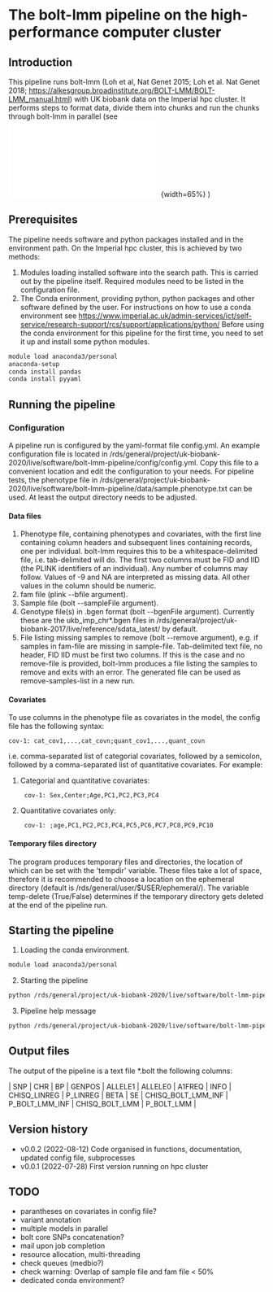 # The bolt-lmm pipeline on the high-performance computer cluster


## Introduction


This pipeline runs bolt-lmm (Loh et al, Nat Genet 2015; Loh et al. Nat
Genet 2018;
https://alkesgroup.broadinstitute.org/BOLT-LMM/BOLT-LMM_manual.html)
with UK biobank data on the Imperial hpc cluster. It performs steps to
format data, divide them into chunks and run the chunks through
bolt-lmm in parallel (see ![bolt-lmm
pipeline](./doc/fig-bolt-pipeline.pdf){width=65%} )



## Prerequisites

The pipeline needs software and python packages installed and in the
environment path. On the Imperial hpc cluster, this is achieved by two
methods:

1. Modules loading installed software into the search path. This is
   carried out by the pipeline itself. Required modules need to be
   listed in the configuration file.
2. The Conda enironment, providing python, python packages and other
   software defined by the user. For instructions on how to use a
   conda environment see
   https://www.imperial.ac.uk/admin-services/ict/self-service/research-support/rcs/support/applications/python/
   Before using the conda environment for this pipeline for the first
   time, you need to set it up and install some python modules.

```bash
module load anaconda3/personal
anaconda-setup
conda install pandas
conda install pyyaml
```


## Running the pipeline

### Configuration

A pipeline run is configured by the yaml-format file config.yml. An
example configuration file is located in
/rds/general/project/uk-biobank-2020/live/software/bolt-lmm-pipeline/config/config.yml. Copy
this file to a convenient location and edit the configuration to your
needs. For pipeline tests, the phenotype file in
/rds/general/project/uk-biobank-2020/live/software/bolt-lmm-pipeline/data/sample.phenotype.txt
can be used. At least the output directory needs to be adjusted.

#### Data files

1. Phenotype file, containing phenotypes and covariates, with the
   first line containing column headers and subsequent lines
   containing records, one per individual. bolt-lmm requires this to
   be a whitespace-delimited file, i.e. tab-delimited will do. The
   first two columns must be FID and IID (the PLINK identifiers of an
   individual). Any number of columns may follow. Values of -9 and NA
   are interpreted as missing data. All other values in the column
   should be numeric.
2. fam file (plink --bfile argument).
3. Sample file (bolt --sampleFile argument).
4. Genotype file(s) in .bgen format (bolt --bgenFile
   argument). Currently these are the ukb_imp_chr*.bgen files in
   /rds/general/project/uk-biobank-2017/live/reference/sdata_latest/
   by default.
5. File listing missing samples to remove (bolt --remove argument),
   e.g. if samples in fam-file are missing in
   sample-file. Tab-delimited text file, no header, FID IID must be
   first two columns. If this is the case and no remove-file is
   provided, bolt-lmm produces a file listing the samples to remove
   and exits with an error. The generated file can be used as
   remove-samples-list in a new run.

#### Covariates

To use columns in the phenotype file as covariates in the model, the
config file has the following syntax:

	cov-1: cat_cov1,...,cat_covn;quant_cov1,...,quant_covn

i.e.  comma-separated list of categorial covariates, followed by a
semicolon, followed by a comma-separated list of quantitative
covariates. For example:

1. Categorial and quantitative covariates:

		cov-1: Sex,Center;Age,PC1,PC2,PC3,PC4

2. Quantitative covariates only:

		cov-1: ;age,PC1,PC2,PC3,PC4,PC5,PC6,PC7,PC8,PC9,PC10


#### Temporary files directory

The program produces temporary files and directories, the location of
which can be set with the 'tempdir' variable. These files take a lot
of space, therefore it is recommended to choose a location on the
ephemeral directory (default is
/rds/general/user/$USER/ephemeral/). The variable temp-delete
(True/False) determines if the temporary directory gets deleted at the
end of the pipeline run.



## Starting the pipeline

1. Loading the conda environment.

```bash
module load anaconda3/personal
```

2. Starting the pipeline

``` bash
python /rds/general/project/uk-biobank-2020/live/software/bolt-lmm-pipeline/bin/initialise-pipeline.py --config-file config.yml

```

3. Pipeline help message

``` bash
python /rds/general/project/uk-biobank-2020/live/software/bolt-lmm-pipeline/bin/initialise-pipeline.py -h

```

## Output files

The output of the pipeline is a text file  *.bolt the following columns:

| SNP | CHR | BP | GENPOS | ALLELE1 | ALLELE0 | A1FREQ | INFO | CHISQ\_LINREG | P\_LINREG | BETA | SE | CHISQ\_BOLT\_LMM\_INF | P\_BOLT\_LMM\_INF | CHISQ\_BOLT\_LMM | P_BOLT_LMM |



## Version history
  * v0.0.2 (2022-08-12)
	Code organised in functions, documentation, updated config file, subprocesses
  * v0.0.1 (2022-07-28)
	First version running on hpc cluster

## TODO
  * parantheses on covariates in config file?
  * variant annotation
  * multiple models in parallel
  * bolt core SNPs concatenation?
  * mail upon job completion
  * resource allocation, multi-threading
  * check queues (medbio?)
  * check warning: Overlap of sample file and fam file < 50%
  * dedicated conda environment?


